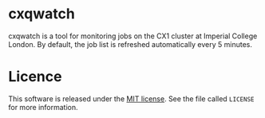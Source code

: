 # cxqwatch

cxqwatch is a tool for monitoring jobs on the CX1 cluster at Imperial College London. By default, the job list is refreshed automatically every 5 minutes.

# Licence

This software is released under the [MIT license](http://opensource.org/licenses/MIT). See the file called `LICENSE` for more information.
